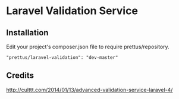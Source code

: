 # Laravel Validation Service

## Installation

Edit your project's composer.json file to require prettus/repository.
 
    "prettus/laravel-validation": "dev-master"


## Credits

http://culttt.com/2014/01/13/advanced-validation-service-laravel-4/